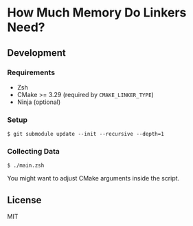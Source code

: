 # How Much Memory Do Linkers Need?

## Development

### Requirements

- Zsh
- CMake >= 3.29 (required by `CMAKE_LINKER_TYPE`)
- Ninja (optional)

### Setup

```console
$ git submodule update --init --recursive --depth=1
```

### Collecting Data

```console
$ ./main.zsh
```

You might want to adjust CMake arguments inside the script.

## License

MIT

